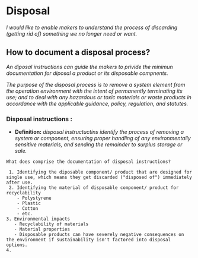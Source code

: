 # **Disposal**

*I would like to enable makers to understand the process of discarding (getting rid of) something we no longer need or want.* 

## **How to document a disposal process?**

*An diposal instructions can guide the makers to privide the minimun documentation for diposal a product or its disposable compnents.*

*The purpose of the disposal process is to remove a system element from the operation environment with the intent of permanently terminating its use; and to deal with any hazardous or toxic materials or waste products in accordance with the applicable guidance, policy, regulation, and statutes.*

 ### **Disposal instructions :** 

  - **Definition:** *disposal instructuctins identify the process of removing a system or component, ensuring proper handling of any environmentally sensitive materials, and sending the remainder to surplus storage or sale.*


```
What does comprise the documentation of disposal instructions?

 1. Identifying the diposable component/ product that are designed for single use, which means they get discarded ("disposed of") immediately after use. 
 2. Identifying the material of disposable component/ product for recyclability
    - Polystyrene 
    - Plastic
    - Cotton
    - etc.
3. Environmental impacts
   - Recyclability of materials
   - Material properties 
   - Disposable products can have severely negative consequences on the environment if sustainability isn't factored into disposal options.
4. 

```
 

